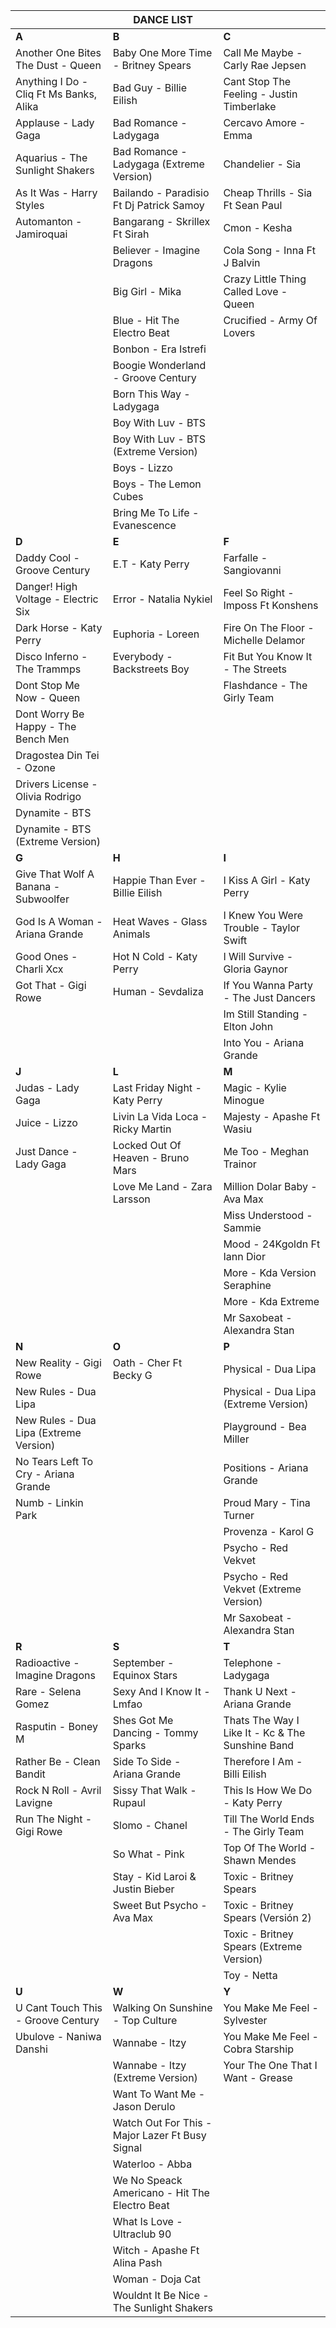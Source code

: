 |                                         | **DANCE LIST**                                  |                                                  |
|-----------------------------------------|-------------------------------------------------|--------------------------------------------------|
| **A**                                   | **B**                                           | **C**                                            |
| Another One Bites The Dust - Queen      | Baby One More Time - Britney Spears             | Call Me Maybe - Carly Rae Jepsen                 |
| Anything I Do - Cliq Ft Ms Banks, Alika | Bad Guy - Billie Eilish                         | Cant Stop The Feeling - Justin Timberlake        |
| Applause - Lady Gaga                    | Bad Romance - Ladygaga                          | Cercavo Amore - Emma                             |
| Aquarius - The Sunlight Shakers         | Bad Romance - Ladygaga (Extreme Version)        | Chandelier - Sia                                 |
| As It Was - Harry Styles                | Bailando - Paradisio Ft Dj Patrick Samoy        | Cheap Thrills - Sia Ft Sean Paul                 |
| Automanton - Jamiroquai                 | Bangarang - Skrillex Ft Sirah                   | Cmon - Kesha                                     |
|                                         | Believer - Imagine Dragons                      | Cola Song - Inna Ft J Balvin                     |
|                                         | Big Girl - Mika                                 | Crazy Little Thing Called Love - Queen           |
|                                         | Blue - Hit The Electro Beat                     | Crucified - Army Of Lovers                       |
|                                         | Bonbon - Era Istrefi                            |                                                  |
|                                         | Boogie Wonderland - Groove Century              |                                                  |
|                                         | Born This Way - Ladygaga                        |                                                  |
|                                         | Boy With Luv - BTS                              |                                                  |
|                                         | Boy With Luv - BTS (Extreme Version)            |                                                  |
|                                         | Boys - Lizzo                                    |                                                  |
|                                         | Boys - The Lemon Cubes                          |                                                  |
|                                         | Bring Me To Life - Evanescence                  |                                                  |
| **D**                                   | **E**                                           | **F**                                            |
| Daddy Cool - Groove Century             | E.T - Katy Perry                                | Farfalle - Sangiovanni                           |
| Danger! High Voltage - Electric Six     | Error - Natalia Nykiel                          | Feel So Right - Imposs Ft Konshens               |
| Dark Horse - Katy Perry                 | Euphoria - Loreen                               | Fire On The Floor - Michelle Delamor             |
| Disco Inferno - The Trammps             | Everybody - Backstreets Boy                     | Fit But You Know It - The Streets                |
| Dont Stop Me Now - Queen                |                                                 | Flashdance - The Girly Team                      |
| Dont Worry Be Happy - The Bench Men     |                                                 |                                                  |
| Dragostea Din Tei - Ozone               |                                                 |                                                  |
| Drivers License - Olivia Rodrigo        |                                                 |                                                  |
| Dynamite - BTS                          |                                                 |                                                  |
| Dynamite - BTS (Extreme Version)        |                                                 |                                                  |
| **G**                                   | **H**                                           | **I**                                            |
| Give That Wolf A Banana - Subwoolfer    | Happie Than Ever - Billie Eilish                | I Kiss A Girl - Katy Perry                       |
| God Is A Woman - Ariana Grande          | Heat Waves - Glass Animals                      | I Knew You Were Trouble - Taylor Swift           |
| Good Ones - Charli Xcx                  | Hot N Cold - Katy Perry                         | I Will Survive - Gloria Gaynor                   |
| Got That - Gigi Rowe                    | Human - Sevdaliza                               | If You Wanna Party - The Just Dancers            |
|                                         |                                                 | Im Still Standing - Elton John                   |
|                                         |                                                 | Into You - Ariana Grande                         |
| **J**                                   | **L**                                           | **M**                                            |
| Judas - Lady Gaga                       | Last Friday Night - Katy Perry                  | Magic - Kylie Minogue                            |
| Juice - Lizzo                           | Livin La Vida Loca - Ricky Martin               | Majesty - Apashe Ft Wasiu                        |
| Just Dance - Lady Gaga                  | Locked Out Of Heaven - Bruno Mars               | Me Too - Meghan Trainor                          |
|                                         | Love Me Land - Zara Larsson                     | Million Dolar Baby - Ava Max                     |
|                                         |                                                 | Miss Understood - Sammie                         |
|                                         |                                                 | Mood - 24Kgoldn Ft Iann Dior                     |
|                                         |                                                 | More - Kda Version Seraphine                     |
|                                         |                                                 | More - Kda Extreme                               |
|                                         |                                                 | Mr Saxobeat - Alexandra Stan                     |
| **N**                                   |  **O**                                          | **P**                                            |
| New Reality - Gigi Rowe                 | Oath - Cher Ft Becky G                          | Physical - Dua Lipa                              |
| New Rules - Dua Lipa                    |                                                 | Physical - Dua Lipa (Extreme Version)            |
| New Rules - Dua Lipa (Extreme Version)  |                                                 | Playground - Bea Miller                          |
| No Tears Left To Cry - Ariana Grande    |                                                 | Positions - Ariana Grande                        |
| Numb - Linkin Park                      |                                                 | Proud Mary - Tina Turner                         |
|                                         |                                                 | Provenza - Karol G                               |
|                                         |                                                 | Psycho - Red Vekvet                              |
|                                         |                                                 | Psycho - Red Vekvet (Extreme Version)            |
|                                         |                                                 | Mr Saxobeat - Alexandra Stan                     |
| **R**                                   | **S**                                           | **T**                                            |
| Radioactive - Imagine Dragons           | September - Equinox Stars                       | Telephone - Ladygaga                             |
| Rare - Selena Gomez                     | Sexy And I Know It - Lmfao                      | Thank U Next - Ariana Grande                     |
| Rasputin - Boney M                      | Shes Got Me Dancing - Tommy Sparks              | Thats The Way I Like It - Kc & The Sunshine Band |
| Rather Be - Clean Bandit                | Side To Side - Ariana Grande                    | Therefore I Am - Billi Eilish                    |
| Rock N Roll - Avril Lavigne             | Sissy That Walk - Rupaul                        | This Is How We Do - Katy Perry                   |
| Run The Night - Gigi Rowe               | Slomo - Chanel                                  | Till The World Ends - The Girly Team             |
|                                         | So What - Pink                                  | Top Of The World - Shawn Mendes                  |
|                                         | Stay - Kid Laroi & Justin Bieber                | Toxic - Britney Spears                           |
|                                         | Sweet But Psycho - Ava Max                      | Toxic - Britney Spears (Versión 2)               |
|                                         |                                                 | Toxic - Britney Spears (Extreme Version)         |
|                                         |                                                 | Toy - Netta                                      |
| **U**                                   | **W**                                           | **Y**                                            |
| U Cant Touch This - Groove Century      | Walking On Sunshine - Top Culture               | You Make Me Feel - Sylvester                     |
| Ubulove - Naniwa Danshi                 | Wannabe - Itzy                                  | You Make Me Feel - Cobra Starship                |
|                                         | Wannabe - Itzy (Extreme Version)                | Your The One That I Want - Grease                |
|                                         | Want To Want Me - Jason Derulo                  |                                                  |
|                                         | Watch Out For This - Major Lazer Ft Busy Signal |                                                  |
|                                         | Waterloo - Abba                                 |                                                  |
|                                         | We No Speack Americano - Hit The Electro Beat   |                                                  |
|                                         | What Is Love - Ultraclub 90                     |                                                  |
|                                         | Witch - Apashe Ft Alina Pash                    |                                                  |
|                                         | Woman - Doja Cat                                |                                                  |
|                                         | Wouldnt It Be Nice - The Sunlight Shakers       |                                                  |
